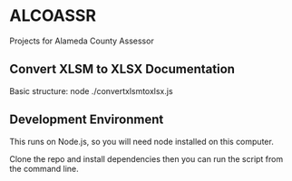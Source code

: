 # ALCOASSR
Projects for Alameda County Assessor

## Convert XLSM to XLSX Documentation

Basic structure:
  node ./convertxlsmtoxlsx.js <agency> <year> <month>


## Development Environment

This runs on Node.js, so you will need node installed on this computer.

Clone the repo and install dependencies then you can run the script from the command line.

